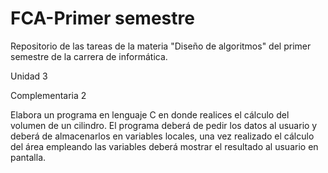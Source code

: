 # FCA-Primer semestre
Repositorio de las tareas de la materia "Diseño de algoritmos" del primer semestre de la carrera de informática.

Unidad 3

Complementaria 2

Elabora un programa en lenguaje C en donde realices el cálculo del volumen de un cilindro. El programa deberá de pedir los datos al usuario y deberá de almacenarlos en variables locales, una vez realizado el cálculo del área empleando las variables deberá mostrar el resultado al usuario en pantalla.
